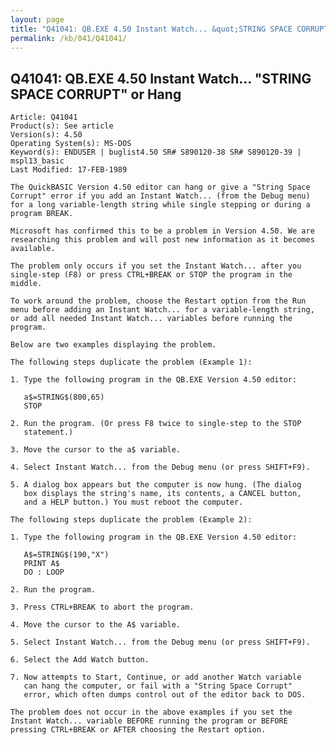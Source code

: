 ```yaml
---
layout: page
title: "Q41041: QB.EXE 4.50 Instant Watch... &quot;STRING SPACE CORRUPT&quot; or Hang"
permalink: /kb/041/Q41041/
---
```


## Q41041: QB.EXE 4.50 Instant Watch... &quot;STRING SPACE CORRUPT&quot; or Hang

	Article: Q41041
	Product(s): See article
	Version(s): 4.50
	Operating System(s): MS-DOS
	Keyword(s): ENDUSER | buglist4.50 SR# S890120-38 SR# S890120-39 | mspl13_basic
	Last Modified: 17-FEB-1989
	
	The QuickBASIC Version 4.50 editor can hang or give a "String Space
	Corrupt" error if you add an Instant Watch... (from the Debug menu)
	for a long variable-length string while single stepping or during a
	program BREAK.
	
	Microsoft has confirmed this to be a problem in Version 4.50. We are
	researching this problem and will post new information as it becomes
	available.
	
	The problem only occurs if you set the Instant Watch... after you
	single-step (F8) or press CTRL+BREAK or STOP the program in the
	middle.
	
	To work around the problem, choose the Restart option from the Run
	menu before adding an Instant Watch... for a variable-length string,
	or add all needed Instant Watch... variables before running the
	program.
	
	Below are two examples displaying the problem.
	
	The following steps duplicate the problem (Example 1):
	
	1. Type the following program in the QB.EXE Version 4.50 editor:
	
	   a$=STRING$(800,65)
	   STOP
	
	2. Run the program. (Or press F8 twice to single-step to the STOP
	   statement.)
	
	3. Move the cursor to the a$ variable.
	
	4. Select Instant Watch... from the Debug menu (or press SHIFT+F9).
	
	5. A dialog box appears but the computer is now hung. (The dialog
	   box displays the string's name, its contents, a CANCEL button,
	   and a HELP button.) You must reboot the computer.
	
	The following steps duplicate the problem (Example 2):
	
	1. Type the following program in the QB.EXE Version 4.50 editor:
	
	   A$=STRING$(190,"X")
	   PRINT A$
	   DO : LOOP
	
	2. Run the program.
	
	3. Press CTRL+BREAK to abort the program.
	
	4. Move the cursor to the A$ variable.
	
	5. Select Instant Watch... from the Debug menu (or press SHIFT+F9).
	
	6. Select the Add Watch button.
	
	7. Now attempts to Start, Continue, or add another Watch variable
	   can hang the computer, or fail with a "String Space Corrupt"
	   error, which often dumps control out of the editor back to DOS.
	
	The problem does not occur in the above examples if you set the
	Instant Watch... variable BEFORE running the program or BEFORE
	pressing CTRL+BREAK or AFTER choosing the Restart option.
